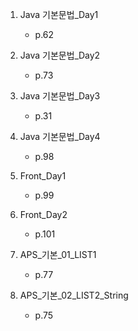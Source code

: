 

1. Java 기본문법_Day1
   
   * p.62

2. Java 기본문법_Day2
   
   * p.73

3. Java 기본문법_Day3
   
   * p.31

4. Java 기본문법_Day4
   
   * p.98

5. Front_Day1
   
   * p.99

6. Front_Day2
   
   * p.101

7. APS_기본_01_LIST1
   
   * p.77

8. APS_기본_02_LIST2_String
   
   * p.75


